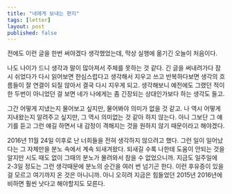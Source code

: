 ```yaml
---
title: "네에게 보내는 편지"
tags: [letter]
layout: post
published: false
---
```


전에도 이런 글을 한번 써야겠다 생각했었는데, 막상 실행에 옮기긴 오늘이 처음이다. 

나도 나이가 드니 생각과 말이 많아져서 주체를 못하는 것 같다. 긴 글을 써내려가다 잠시 쉬었다가 다시 읽어보면 한심스럽다고 생각해서 지우고 쓰고 반복하다보면 생각의 흐름들이 잘 연결이 되질 않아서 결국 다시 지우게 되고. 생각해보니 예전에도 그랬던 적이 한 두번이 아니었던 걸 보면 네가 나에게는 좀 긴장되는 상대인가보다 하는 생각도 들고.

그간 어떻게 지냈는지 물어보고 싶지만, 물어봐야 의미가 없을 것 같고. 나 역시 어떻게 지내왔는지 알려주고 싶지만, 그 역시 의미없는 것 같아 하지 않는다. 아니 그보단 그 얘기를 듣고 그런 얘길 하면서 내 감정이 격해지는 것을 원하지 않기 때문이라고 해야겠다.

2016년 11월 24일 이후로 난 너희들을 전혀 생각하지 않으려고 했다. 그런 일이 일어났다는 그 자체만을 분노 속에서 계속 되새겨왔다. 되새길 수록 나한테 도움이 안되는 것을 알지만 시도 때도 없이 그때의 분노가 몰려와서 참을 수 없었으니까. 지금도 일주일에 2-3일 정도는 그런 생각때문에 분노의 순간을 여러 번 넘기곤 한다. 이런 후유증이 있을 걸 모르고 여기까지 온 것은 아니니까. 아니 오히려 지금은 힘들었던 2015년 2016년에 비하면 훨씬 낫다고 해야할지도 모른다.

